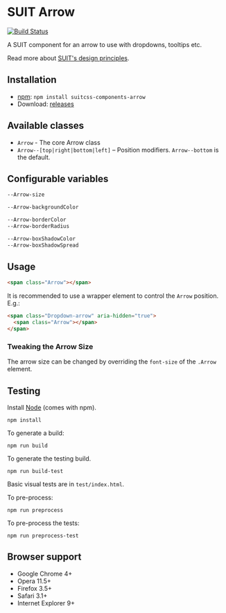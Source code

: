 # SUIT Arrow

[![Build Status](https://secure.travis-ci.org/giuseppeg/suitcss-components-arrow.svg?branch=master)](http://travis-ci.org/giuseppeg/suitcss-components-arrow)

A SUIT component for an arrow to use with dropdowns, tooltips etc.

Read more about [SUIT's design principles](https://github.com/suitcss/suit/).

## Installation

* [npm](https://npmjs.org/): `npm install suitcss-components-arrow`
* Download: [releases](https://github.com/giuseppeg/suitcss-components-arrow/releases/latest)

## Available classes

* `Arrow` - The core Arrow class
* `Arrow--[top|right|bottom|left]` – Position modifiers. `Arrow--bottom` is the default.

## Configurable variables

```css
--Arrow-size

--Arrow-backgroundColor

--Arrow-borderColor
--Arrow-borderRadius

--Arrow-boxShadowColor
--Arrow-boxShadowSpread
```

## Usage

```html
<span class="Arrow"></span>
```

It is recommended to use a wrapper element to control the `Arrow` position.
E.g.:

```html
<span class="Dropdown-arrow" aria-hidden="true">
  <span class="Arrow"></span>
</span>
```

### Tweaking the Arrow Size

The arrow size can be changed by overriding the `font-size` of the `.Arrow` element.

## Testing

Install [Node](http://nodejs.org) (comes with npm).

```
npm install
```

To generate a build:

```
npm run build
```

To generate the testing build.

```
npm run build-test
```

Basic visual tests are in `test/index.html`.

To pre-process:

```
npm run preprocess
```

To pre-process the tests:

```
npm run preprocess-test
```

## Browser support

* Google Chrome 4+
* Opera 11.5+
* Firefox 3.5+
* Safari 3.1+
* Internet Explorer 9+
